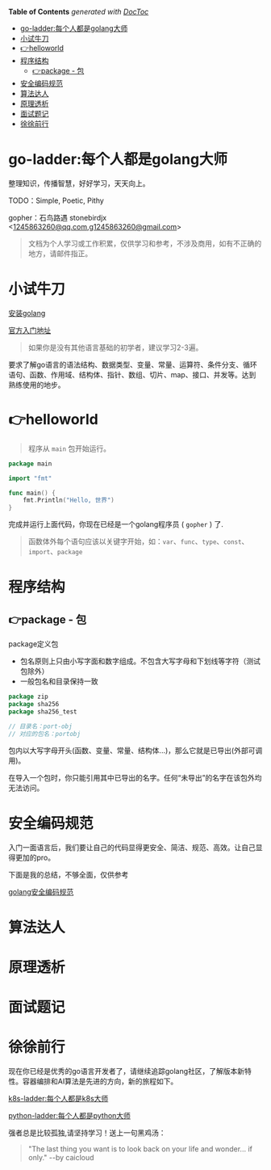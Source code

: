 <!-- START doctoc generated TOC please keep comment here to allow auto update -->
<!-- DON'T EDIT THIS SECTION, INSTEAD RE-RUN doctoc TO UPDATE -->
**Table of Contents**  *generated with [DocToc](https://github.com/thlorenz/doctoc)*

- [go-ladder:每个人都是golang大师](#go-ladder%E6%AF%8F%E4%B8%AA%E4%BA%BA%E9%83%BD%E6%98%AFgolang%E5%A4%A7%E5%B8%88)
- [小试牛刀](#%E5%B0%8F%E8%AF%95%E7%89%9B%E5%88%80)
- [:point_right:helloworld](#point_righthelloworld)
- [程序结构](#%E7%A8%8B%E5%BA%8F%E7%BB%93%E6%9E%84)
  - [:point_right:package - 包](#point_rightpackage---%E5%8C%85)
- [安全编码规范](#%E5%AE%89%E5%85%A8%E7%BC%96%E7%A0%81%E8%A7%84%E8%8C%83)
- [算法达人](#%E7%AE%97%E6%B3%95%E8%BE%BE%E4%BA%BA)
- [原理透析](#%E5%8E%9F%E7%90%86%E9%80%8F%E6%9E%90)
- [面试题记](#%E9%9D%A2%E8%AF%95%E9%A2%98%E8%AE%B0)
- [徐徐前行](#%E5%BE%90%E5%BE%90%E5%89%8D%E8%A1%8C)

<!-- END doctoc generated TOC please keep comment here to allow auto update -->

# go-ladder:每个人都是golang大师

整理知识，传播智慧，好好学习，天天向上。

TODO：Simple, Poetic, Pithy

gopher：石鸟路遇  stonebirdjx <1245863260@qq.com,g1245863260@gmail.com>

> 文档为个人学习或工作积累，仅供学习和参考，不涉及商用，如有不正确的地方，请邮件指正。

# 小试牛刀

[安装golang](https://go.dev/doc/install)

[官方入门地址](https://tour.go-zh.org/welcome/1)

> 如果你是没有其他语言基础的初学者，建议学习2-3遍。

要求了解go语言的语法结构、数据类型、变量、常量、运算符、条件分支、循环语句、函数、作用域、结构体、指针、数组、切片、map、接口、并发等。达到熟练使用的地步。

# :point_right:helloworld

> 程序从 `main` 包开始运行。

```go
package main

import "fmt"

func main() {
    fmt.Println("Hello, 世界")
}
```

完成并运行上面代码，你现在已经是一个golang程序员 ( `gopher` ) 了.

> 函数体外每个语句应该以关键字开始，如：`var`、`func`、`type`、`const`、`import`、`package`

# 程序结构

## :point_right:package - 包

package定义包

- 包名原则上只由小写字面和数字组成。不包含大写字母和下划线等字符（测试包除外）
- 一般包名和目录保持一致

```go
package zip
package sha256
package sha256_test

// 目录名：port-obj
// 对应的包名：portobj
```

包内以大写字母开头(函数、变量、常量、结构体...)，那么它就是已导出(外部可调用)。

在导入一个包时，你只能引用其中已导出的名字。任何“未导出”的名字在该包外均无法访问。



# 安全编码规范

入门一面语言后，我们要让自己的代码显得更安全、简洁、规范、高效。让自己显得更加的pro。

下面是我的总结，不够全面，仅供参考

[golang安全编码规范](https://github.com/stonebirdjx/go-ladder/blob/master/golang%E5%AE%89%E5%85%A8%E7%BC%96%E7%A0%81%E8%A7%84%E8%8C%83.md)

# 算法达人

# 原理透析

# 面试题记

# 徐徐前行

现在你已经是优秀的go语言开发者了，请继续追踪golang社区，了解版本新特性。容器编排和AI算法是先进的方向，新的旅程如下。

[k8s-ladder:每个人都是k8s大师](https://github.com/stonebirdjx/k8s-ladder)

[python-ladder:每个人都是python大师](https://github.com/stonebirdjx/go-ladder/blob/master/gosafe.md)

强者总是比较孤独,请坚持学习！送上一句黑鸡汤：

> "The last thing you want is to look back on your life and wonder... if only." --by caicloud

